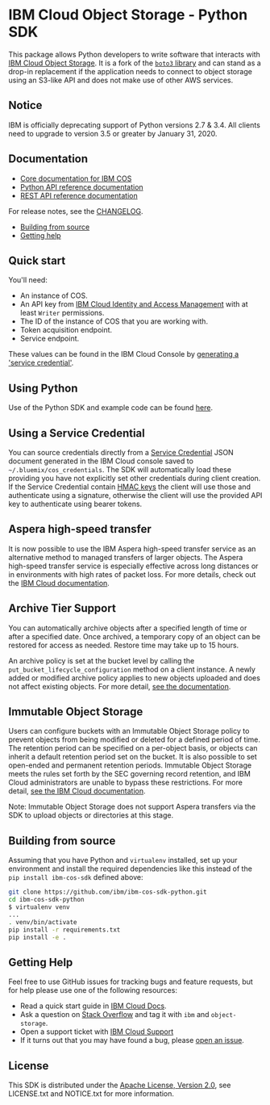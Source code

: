 # IBM Cloud Object Storage - Python SDK

This package allows Python developers to write software that interacts
with [IBM Cloud Object
Storage](https://cloud.ibm.com/docs/services/cloud-object-storage/about-cos.html).
It is a fork of the [`boto3` library](https://github.com/boto/boto3) and
can stand as a drop-in replacement if the application needs to connect
to object storage using an S3-like API and does not make use of other
AWS services.

## Notice

IBM is officially deprecating support of Python versions 2.7 & 3.4. All
clients need to upgrade to version 3.5 or greater by January 31, 2020.

## Documentation

* [Core documentation for IBM COS](https://cloud.ibm.com/docs/services/cloud-object-storage/getting-started.html)
* [Python API reference documentation](https://ibm.github.io/ibm-cos-sdk-python)
* [REST API reference documentation](https://cloud.ibm.com/docs/services/cloud-object-storage/api-reference/about-api.html)

For release notes, see the [CHANGELOG](CHANGELOG.md).

* [Building from source](#building-from-source)
* [Getting help](#getting-help)

## Quick start

You\'ll need:

* An instance of COS.
* An API key from [IBM Cloud Identity and Access Management](https://cloud.ibm.com/docs/iam/users_roles.html) with at
    least `Writer` permissions.
* The ID of the instance of COS that you are working with.
* Token acquisition endpoint.
* Service endpoint.

These values can be found in the IBM Cloud Console by [generating a \'service credential\'](https://cloud.ibm.com/docs/services/cloud-object-storage/iam/service-credentials.html).

## Using Python

Use of the Python SDK and example code can be found
[here](https://cloud.ibm.com/docs/services/cloud-object-storage/libraries/python.html#using-python).

## Using a Service Credential

You can source credentials directly from a [Service
Credential](https://cloud.ibm.com/docs/services/cloud-object-storage/iam/service-credentials.html)
JSON document generated in the IBM Cloud console saved to
`~/.bluemix/cos_credentials`. The SDK will automatically load these
providing you have not explicitly set other credentials during client
creation. If the Service Credential contain [HMAC
keys](https://cloud.ibm.com/docs/services/cloud-object-storage/hmac/credentials.html)
the client will use those and authenticate using a signature, otherwise
the client will use the provided API key to authenticate using bearer
tokens.

## Aspera high-speed transfer

It is now possible to use the IBM Aspera high-speed transfer service as
an alternative method to managed transfers of larger objects. The Aspera
high-speed transfer service is especially effective across long
distances or in environments with high rates of packet loss. For more
details, check out the [IBM Cloud
documentation](https://cloud.ibm.com/docs/services/cloud-object-storage/basics/aspera.html#using-libraries-and-sdks).

## Archive Tier Support

You can automatically archive objects after a specified length of time
or after a specified date. Once archived, a temporary copy of an object
can be restored for access as needed. Restore time may take up to 15
hours.

An archive policy is set at the bucket level by calling the
`put_bucket_lifecycle_configuration` method on a client instance. A
newly added or modified archive policy applies to new objects uploaded
and does not affect existing objects. For more detail, [see the
documentation](https://cloud.ibm.com/docs/services/cloud-object-storage/libraries/python.html#python).

## Immutable Object Storage

Users can configure buckets with an Immutable Object Storage policy to
prevent objects from being modified or deleted for a defined period of
time. The retention period can be specified on a per-object basis, or
objects can inherit a default retention period set on the bucket. It is
also possible to set open-ended and permanent retention periods.
Immutable Object Storage meets the rules set forth by the SEC governing
record retention, and IBM Cloud administrators are unable to bypass
these restrictions. For more detail, [see the IBM Cloud
documentation](https://cloud.ibm.com/docs/services/cloud-object-storage/libraries/python.html#python).

Note: Immutable Object Storage does not support Aspera transfers via the
SDK to upload objects or directories at this stage.

## Building from source

Assuming that you have Python and `virtualenv` installed, set up your
environment and install the required dependencies like this instead of
the `pip install ibm-cos-sdk` defined above:

```sh
git clone https://github.com/ibm/ibm-cos-sdk-python.git
cd ibm-cos-sdk-python
$ virtualenv venv
...
. venv/bin/activate
pip install -r requirements.txt
pip install -e .
```

## Getting Help

Feel free to use GitHub issues for tracking bugs and feature requests,
but for help please use one of the following resources:

* Read a quick start guide in [IBM Cloud Docs](https://cloud.ibm.com/docs/services/cloud-object-storage/libraries/python.html#python).
* Ask a question on [Stack Overflow](https://stackoverflow.com/) and tag it with `ibm`
    and `object-storage`.
* Open a support ticket with [IBM Cloud Support](https://cloud.ibm.com/unifiedsupport/supportcenter/)
* If it turns out that you may have found a bug, please [open an issue](https://github.com/ibm/ibm-cos-sdk-python/issues/new).

## License

This SDK is distributed under the [Apache License, Version
2.0](http://www.apache.org/licenses/LICENSE-2.0), see LICENSE.txt and
NOTICE.txt for more information.
